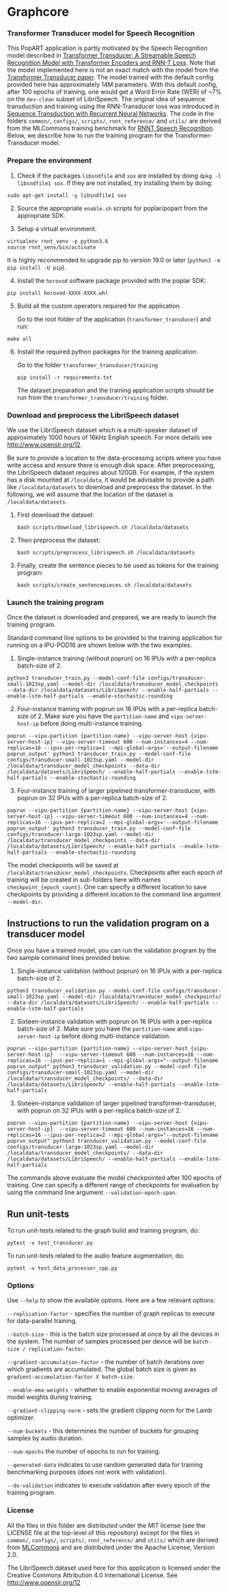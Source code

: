 # Graphcore

### Transformer Transducer model for Speech Recognition

This PopART application is partly motivated by the Speech Recognition model described in [Transformer Transducer: A Streamable Speech Recognition Model with Transformer Encoders and RNN-T Loss](https://arxiv.org/abs/2002.02562). Note that the model implemented here is not an exact match with the model from the [Transformer Transducer paper](https://arxiv.org/abs/2002.02562). The model trained with the default config provided here has approximately 14M parameters. With this default config, after 100 epochs of training, one would get a Word Error Rate (WER) of ~7% on the `dev-clean` subset of LibriSpeech. The original idea of sequence transduction and training using the RNN-Transducer loss was introduced in [Sequence Transduction with Recurrent Neural Networks](https://arxiv.org/abs/1211.3711). The code in the folders `common/`, `configs/`, `scripts/`, `rnnt_reference/` and `utils/` are derived from the MLCommons training benchmark for [RNNT Speech Recognition](https://github.com/mlcommons/training/tree/master/rnn_speech_recognition/pytorch). Below, we describe how to run the training program for the Transformer-Transducer model.

### Prepare the environment

1. Check if the packages `libsndfile` and `sox` are installed by doing `dpkg -l libsndfile1 sox`. If they are not installed, try installing them by doing: 

```
sudo apt-get install -y libsndfile1 sox
```

2. Source the appropriate `enable.sh` scripts for poplar/popart from the appropriate SDK. 

3. Setup a virtual environment.
 
``` 
virtualenv rnnt_venv -p python3.6
source rnnt_venv/bin/activate
```    

It is highly recommended to upgrade pip to version 19.0 or later (`python3 -m pip install -U pip`).

4. Install the `horovod` software package provided with the poplar SDK:

```
pip install horovod-XXXX-XXXX.whl
```
	
5. Build all the custom operators required for the application.

	Go to the root folder of the application (`transformer_transducer`) and run:

```
make all
```

6. Install the required python packages for the training application:

	Go to the folder `transformer_transducer/training`

	```
	pip install -r requirements.txt
	```
	
	The dataset preparation and the training application scripts should be run from the `transformer_transducer/training` folder.

### Download and preprocess the LibriSpeech dataset

We use the LibriSpeech dataset which is a multi-speaker dataset of approximately 1000 hours of 16kHz English speech. For more details see http://www.openslr.org/12.

Be sure to provide a location to the data-processing scripts where you have write access and ensure there is enough disk space. After preprocessing, the LibriSpeech dataset requires about 120GB. For example, if the system has a disk mounted at `/localdata`, it would be advisable to provide a path like `/localdata/datasets` to download and preprocess the dataset. In the following, we will assume that the location of the dataset is `/localdata/datasets`. 

1. First download the dataset:

	```
	bash scripts/download_librispeech.sh /localdata/datasets
	```

2. Then preprocess the dataset:

	```
	bash scripts/preprocess_librispeech.sh /localdata/datasets
	```

3. Finally, create the sentence pieces to be used as tokens for the training program:

	```
	bash scripts/create_sentencepieces.sh /localdata/datasets
	```

### Launch the training program

Once the dataset is downloaded and prepared, we are ready to launch the training program.

Standard command line options to be provided to the training application for running on a IPU-POD16 are shown below with the two examples.
 
1. Single-instance training (without poprun) on 16 IPUs with a per-replica batch-size of 2.
```
python3 transducer_train.py --model-conf-file configs/transducer-small-1023sp.yaml --model-dir /localdata/transducer_model_checkpoints --data-dir /localdata/datasets/LibriSpeech/ --enable-half-partials --enable-lstm-half-partials --enable-stochastic-rounding
```

2. Four-instance training with poprun on 16 IPUs with a per-replica batch-size of 2. Make sure you have the `partition-name` and `vipu-server-host-ip` before doing multi-instance training.
```
poprun --vipu-partition {partition-name} --vipu-server-host {vipu-server-host-ip} --vipu-server-timeout 600 --num-instances=4 --num-replicas=16 --ipus-per-replica=1 --mpi-global-args='--output-filename poprun_output' python3 transducer_train.py --model-conf-file configs/transducer-small-1023sp.yaml --model-dir /localdata/transducer_model_checkpoints --data-dir /localdata/datasets/LibriSpeech/ --enable-half-partials --enable-lstm-half-partials --enable-stochastic-rounding
```

3. Four-instance training of larger pipelined transformer-transducer, with poprun on 32 IPUs with a per-replica batch-size of 2. 
```
poprun --vipu-partition {partition-name} --vipu-server-host {vipu-server-host-ip} --vipu-server-timeout 600 --num-instances=4 --num-replicas=16 --ipus-per-replica=2 --mpi-global-args='--output-filename poprun_output' python3 transducer_train.py --model-conf-file configs/transducer-large-1023sp.yaml --model-dir /localdata/transducer_model_checkpoints --data-dir /localdata/datasets/LibriSpeech/ --enable-half-partials --enable-lstm-half-partials --enable-stochastic-rounding
```

The model checkpoints will be saved at `/localdata/transducer_model_checkpoints`. Checkpoints after each epoch of training will be created in sub-folders here with names `checkpoint_{epoch_count}`. One can specify a different location to save checkpoints by providing a different location to the command line argument `--model-dir`. 


## Instructions to run the validation program on a transducer model

Once you have a trained model, you can run the validation program by the two sample command lines provided below.

1. Single-instance validation (without poprun) on 16 IPUs with a per-replica batch-size of 2.

```
python3 transducer_validation.py --model-conf-file configs/transducer-small-1023sp.yaml --model-dir /localdata/transducer_model_checkpoints/ --data-dir /localdata/datasets/LibriSpeech/ --enable-half-partials --enable-lstm-half-partials 
```

2. Sixteen-instance validation with poprun on 16 IPUs with a per-replica batch-size of 2. Make sure you have the `partition-name` and `vipu-server-host-ip` before doing multi-instance validation.

```
poprun --vipu-partition {partition-name} --vipu-server-host {vipu-server-host-ip}  --vipu-server-timeout 600 --num-instances=16 --num-replicas=16 --ipus-per-replica=1 --mpi-global-args="--output-filename poprun_output" python3 transducer_validation.py --model-conf-file configs/transducer-small-1023sp.yaml --model-dir /localdata/transducer_model_checkpoints/ --data-dir /localdata/datasets/LibriSpeech/ --enable-half-partials --enable-lstm-half-partials 
```

3. Sixteen-instance validation of larger pipelined transformer-transducer, with poprun on 32 IPUs with a per-replica batch-size of 2.
```
poprun --vipu-partition {partition-name} --vipu-server-host {vipu-server-host-ip}  --vipu-server-timeout 600 --num-instances=16 --num-replicas=16 --ipus-per-replica=2 --mpi-global-args="--output-filename poprun_output" python3 transducer_validation.py --model-conf-file configs/transducer-large-1023sp.yaml --model-dir /localdata/transducer_model_checkpoints/ --data-dir /localdata/datasets/LibriSpeech/ --enable-half-partials --enable-lstm-half-partials 
```

The commands above evaluate the model checkpointed after 100 epochs of training. One can specify a different range of checkpoints for evaluation by using the command line argument `--validation-epoch-span`. 

## Run unit-tests

To run unit-tests related to the graph build and training program, do:
```
pytest -v test_transducer.py
```


To run unit-tests related to the audio feature augmentation, do:

```
pytest -v test_data_processor_cpp.py
```

### Options

Use `--help` to show the available options. Here are a few relevant options:

`--replication-factor` - specifies the number of graph replicas to execute for data-parallel training.

`--batch-size` - this is the batch size processed at once by all the devices in the system. The number of samples processed per device will be `batch-size / replication-factor`.

`--gradient-accumulation-factor` - the number of batch iterations over which gradients are accumulated. The global batch size is given as `gradient-accumulation-factor X batch-size`.

`--enable-ema-weights` - whether to enable exponential moving averages of model weights during training.

`--gradient-clipping-norm` - sets the gradient clipping norm for the Lamb optimizer.

`--num-buckets` - this determines the number of buckets for grouping samples by audio duration.

`--num-epochs` the number of epochs to run for training.

`--generated-data` indicates to use random generated data for training benchmarking purposes (does not work with validation).

`--do-validation` indicates to execute validation after every epoch of the training program. 


### License

All the files in this folder are distributed under the MIT license (see the LICENSE file at the top-level of this repository) except for the files in `common/`, `configs/`, `scripts/`, `rnnt_reference/` and `utils/` which are derived from [MLCommons](https://github.com/mlcommons/training/tree/master/rnn_speech_recognition/pytorch) and are distributed under the Apache License, Version 2.0.

The LibriSpeech dataset used here for this application is licensed under the Creative Commons Attribution 4.0 International License.
See http://www.openslr.org/12



